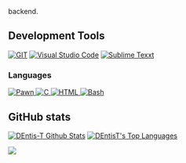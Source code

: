 backend.

<h2>Development Tools</h2> 

<p>
    <a href="#">
        <img alt="GIT"
             src="https://img.shields.io/badge/Git-F05032?style=for-the-badge&logo=git&logoColor=white"></a>
    <a href="#">
        <img alt="Visual Studio Code"
             src="https://img.shields.io/badge/Visual_Studio_Code-0078D4?style=for-the-badge&logo=visual%20studio%20code&logoColor=white"></a>
    <a href="#">
        <img alt="Sublime Texxt"
             src="https://img.shields.io/badge/sublime_text-%23575757.svg?&style=for-the-badge&logo=sublime-text&logoColor=important"></a>
</p>

### Languages

<p>
  <a href="#">
    <img alt="Pawn" src="https://img.shields.io/badge/pawn-323330?style=for-the-badge&logo=pawn&logoColor=F7DF1E" />
	</a>
<a href="#">
    <img alt="C" src="https://img.shields.io/badge/c-323330?style=for-the-badge&logo=c&logoColor=F7DF1E" />
	</a>
<a href="#">
    <img alt="HTML" src="https://img.shields.io/badge/html-323330?style=for-the-badge&logo=html&logoColor=F7DF1E" />
	</a>
<a href="#">
    <img alt="Bash" src="https://img.shields.io/badge/bash-323330?style=for-the-badge&logo=bash&logoColor=F7DF1E" />
	</a>
</p>
</p>

## GitHub stats
<p>
    <a align="center" href="https://github-readme-stats.vercel.app/api?username=DEntis-T&show_icons=true&count_private=true&theme=react&hide_border=true&bg_color=1F222E&title_color=F85D7F&icon_color=ffffff"><img alt="DEntis-T Github Stats"
                    src="https://github-readme-stats.vercel.app/api?username=DEntis-T&show_icons=true&count_private=true&theme=react&hide_border=true&bg_color=1F222E&title_color=0000FF&icon_color=ffffff" /></a>
  <a align="center" href="https://github-readme-stats.vercel.app/api/top-langs/?username=DEntis-T&langs_count=8&layout=compact&theme=react&hide_border=true&bg_color=1F222E&title_color=F85D7F&icon_color=ffffff">
    <img alt="DEntisT's Top Languages" src="https://github-readme-stats.vercel.app/api/top-langs/?username=DEntis-T&langs_count=8&layout=compact&theme=react&hide_border=true&bg_color=ffffff&title_color=000000&icon_color=ffffff" /></a>
</p>

<p>
  <a align="center" href="#">
    <img src="https://github-profile-trophy.vercel.app/?username=DEntis-T&theme=monokai&column=8&no-frame=true&no-bg=true">
  </a>
</p>
